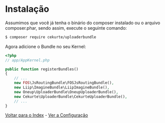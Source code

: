 # Instalação

Assumimos que você já tenha o binário do composer instalado ou o arquivo composer.phar, sendo assim, execute o seguinte comando:

```bash
$ composer require cekurte/uploaderbundle
```

Agora adicione o Bundle no seu Kernel:

```php
<?php
// app/AppKernel.php

public function registerBundles()
{
    // ...
    new FOS\JsRoutingBundle\FOSJsRoutingBundle(),
    new Liip\ImagineBundle\LiipImagineBundle(),
    new Oneup\UploaderBundle\OneupUploaderBundle(),
    new Cekurte\UploaderBundle\CekurteUploaderBundle(),
    // ...
}
```

[Voltar para o Index](index.md) - [Ver a Configuração](configuracao.md)